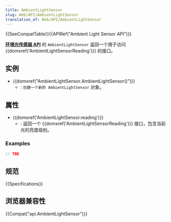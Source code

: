 ```yaml
---
title: AmbientLightSensor
slug: Web/API/AmbientLightSensor
translation_of: Web/API/AmbientLightSensor
---
```

{{SeeCompatTable}}{{APIRef("Ambient Light Sensor API")}}

**[环境光传感器 API](/en-US/docs/Web/API/Ambient_Light_Sensor_API)** 的 `AmbientLightSensor` 返回一个用于访问 {{domxref('AmbientLightSensorReading')}} 的接口。

## 实例

- {{domxref("AmbientLightSensor.AmbientLightSensor()")}}
  - : `创建一个新的 AmbientLightSensor` 对象。

## 属性

- {{domxref('AmbientLightSensor.reading')}}
  - : 返回一个 {{domxref('AmbientLightSensorReading')}} 接口，包含当前光的亮度级别。

### Examples

```js
// TBD
```

## 规范

{{Specifications}}

## 浏览器兼容性

{{Compat("api.AmbientLightSensor")}}
